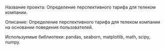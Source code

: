 Название проекта: Определение перспективного тарифа для телеком компании.

Описание: Определение перспективного тарифа для телеком компании на основании поведения пользователей.

Используемые библиотеки: pandas, seaborn, matplotlib, math, scipy, numpy.

